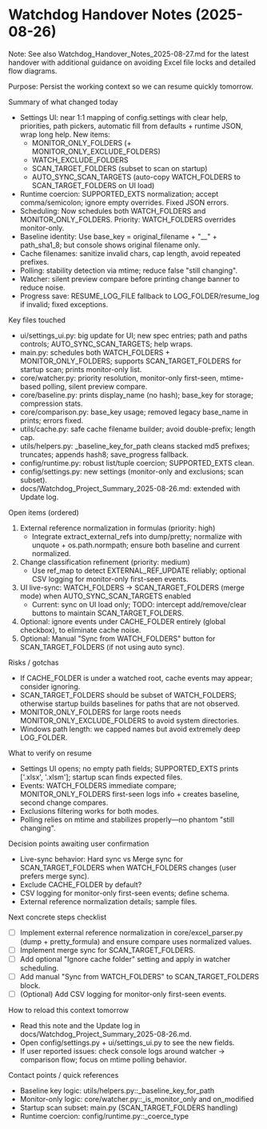 # Watchdog Handover Notes (2025-08-26)

Note: See also Watchdog_Handover_Notes_2025-08-27.md for the latest handover with additional guidance on avoiding Excel file locks and detailed flow diagrams.

Purpose: Persist the working context so we can resume quickly tomorrow.

Summary of what changed today
- Settings UI: near 1:1 mapping of config.settings with clear help, priorities, path pickers, automatic fill from defaults + runtime JSON, wrap long help. New items:
  - MONITOR_ONLY_FOLDERS (+ MONITOR_ONLY_EXCLUDE_FOLDERS)
  - WATCH_EXCLUDE_FOLDERS
  - SCAN_TARGET_FOLDERS (subset to scan on startup)
  - AUTO_SYNC_SCAN_TARGETS (auto-copy WATCH_FOLDERS to SCAN_TARGET_FOLDERS on UI load)
- Runtime coercion: SUPPORTED_EXTS normalization; accept comma/semicolon; ignore empty overrides. Fixed JSON errors.
- Scheduling: Now schedules both WATCH_FOLDERS and MONITOR_ONLY_FOLDERS. Priority: WATCH_FOLDERS overrides monitor-only.
- Baseline identity: Use base_key = original_filename + "__" + path_sha1_8; but console shows original filename only.
- Cache filenames: sanitize invalid chars, cap length, avoid repeated prefixes.
- Polling: stability detection via mtime; reduce false "still changing".
- Watcher: silent preview compare before printing change banner to reduce noise.
- Progress save: RESUME_LOG_FILE fallback to LOG_FOLDER/resume_log if invalid; fixed exceptions.

Key files touched
- ui/settings_ui.py: big update for UI; new spec entries; path and paths controls; AUTO_SYNC_SCAN_TARGETS; help wraps.
- main.py: schedules both WATCH_FOLDERS + MONITOR_ONLY_FOLDERS; supports SCAN_TARGET_FOLDERS for startup scan; prints monitor-only list.
- core/watcher.py: priority resolution, monitor-only first-seen, mtime-based polling, silent preview compare.
- core/baseline.py: prints display_name (no hash); base_key for storage; compression stats.
- core/comparison.py: base_key usage; removed legacy base_name in prints; errors fixed.
- utils/cache.py: safe cache filename builder; avoid double-prefix; length cap.
- utils/helpers.py: _baseline_key_for_path cleans stacked md5 prefixes; truncates; appends hash8; save_progress fallback.
- config/runtime.py: robust list/tuple coercion; SUPPORTED_EXTS clean.
- config/settings.py: new settings (monitor-only and exclusions; scan subset).
- docs/Watchdog_Project_Summary_2025-08-26.md: extended with Update log.

Open items (ordered)
1) External reference normalization in formulas (priority: high)
   - Integrate extract_external_refs into dump/pretty; normalize with unquote + os.path.normpath; ensure both baseline and current normalized.
2) Change classification refinement (priority: medium)
   - Use ref_map to detect EXTERNAL_REF_UPDATE reliably; optional CSV logging for monitor-only first-seen events.
3) UI live-sync: WATCH_FOLDERS → SCAN_TARGET_FOLDERS (merge mode) when AUTO_SYNC_SCAN_TARGETS enabled
   - Current: sync on UI load only; TODO: intercept add/remove/clear buttons to maintain SCAN_TARGET_FOLDERS.
4) Optional: ignore events under CACHE_FOLDER entirely (global checkbox), to eliminate cache noise.
5) Optional: Manual "Sync from WATCH_FOLDERS" button for SCAN_TARGET_FOLDERS (if not using auto sync).

Risks / gotchas
- If CACHE_FOLDER is under a watched root, cache events may appear; consider ignoring.
- SCAN_TARGET_FOLDERS should be subset of WATCH_FOLDERS; otherwise startup builds baselines for paths that are not observed.
- MONITOR_ONLY_FOLDERS for large roots needs MONITOR_ONLY_EXCLUDE_FOLDERS to avoid system directories.
- Windows path length: we capped names but avoid extremely deep LOG_FOLDER.

What to verify on resume
- Settings UI opens; no empty path fields; SUPPORTED_EXTS prints ['.xlsx', '.xlsm']; startup scan finds expected files.
- Events: WATCH_FOLDERS immediate compare; MONITOR_ONLY_FOLDERS first-seen logs info + creates baseline, second change compares.
- Exclusions filtering works for both modes.
- Polling relies on mtime and stabilizes properly—no phantom "still changing".

Decision points awaiting user confirmation
- Live-sync behavior: Hard sync vs Merge sync for SCAN_TARGET_FOLDERS when WATCH_FOLDERS changes (user prefers merge sync).
- Exclude CACHE_FOLDER by default?
- CSV logging for monitor-only first-seen events; define schema.
- External reference normalization details; sample files.

Next concrete steps checklist
- [ ] Implement external reference normalization in core/excel_parser.py (dump + pretty_formula) and ensure compare uses normalized values.
- [ ] Implement merge sync for SCAN_TARGET_FOLDERS.
- [ ] Add optional "Ignore cache folder" setting and apply in watcher scheduling.
- [ ] Add manual "Sync from WATCH_FOLDERS" to SCAN_TARGET_FOLDERS block.
- [ ] (Optional) Add CSV logging for monitor-only first-seen events.

How to reload this context tomorrow
- Read this note and the Update log in docs/Watchdog_Project_Summary_2025-08-26.md.
- Open config/settings.py + ui/settings_ui.py to see the new fields.
- If user reported issues: check console logs around watcher -> comparison flow; focus on mtime polling behavior.

Contact points / quick references
- Baseline key logic: utils/helpers.py::_baseline_key_for_path
- Monitor-only logic: core/watcher.py::_is_monitor_only and on_modified
- Startup scan subset: main.py (SCAN_TARGET_FOLDERS handling)
- Runtime coercion: config/runtime.py::_coerce_type

